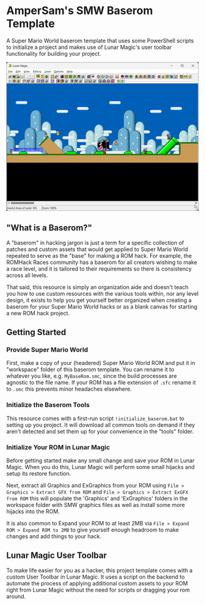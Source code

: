 # AmperSam's SMW Baserom Template

A Super Mario World baserom template that uses some PowerShell scripts to initialize a project and makes use of Lunar Magic's user toolbar functionality for building your project.

![image](./init/screenshot.png)

## "What is a Baserom?"

A "baserom" in hacking jargon is just a term for a specific collection of patches and custom assets that would get applied to Super Mario World repeated to serve as the "base" for making a ROM hack. For example, the ROMHack Races community has a baserom for all creators wishing to make a race level, and it is tailored to their requirements so there is consistency across all levels.

That said, this resource is simply an organization aide and doesn't teach you how to use custom resources with the various tools within, nor any level design, it exists to help you get yourself better organized when creating a baserom for your Super Mario World hacks or as a blank canvas for starting a new ROM hack project.

## Getting Started

### Provide Super Mario World

First, make a copy of your (headered)  Super Mario World ROM and put it in "workspace" folder of this baserom template. You can rename it to whatever you like, e.g. `MyBaseRom.smc`, since the build processes are agnostic to the file name. If your ROM has a file extension of `.sfc` rename it to `.smc` this prevents minor headaches elsewhere.

### Initialize the Baserom Tools

This resource comes with a first-run script `!initialize_baserom.bat` to setting up you project. It will download all common tools on demand if they aren't detected and set them up for your convenience in the "tools" folder.

### Initialize Your ROM in Lunar Magic

Before getting started make any small change and save your ROM in Lunar Magic. When you do this, Lunar Magic will perform some small hijacks and setup its restore function.

Next, extract all Graphics and ExGraphics from your ROM using `File > Graphics > Extract GFX from ROM` and `File > Graphics > Extract ExGFX from ROM` this will populate the 'Graphics' and 'ExGraphics' folders in the workspace folder with SMW graphics files as well as install some more hijacks into the ROM.

It is also common to Expand your ROM to at least 2MB via `File > Expand ROM > Expand ROM to 2MB` to give yourself enough headroom to make changes and add things to your hack.

## Lunar Magic User Toolbar

To make life easier for you as a hacker, this project template comes with a custom User Toolbar in Lunar Magic. It uses a script on the backend to automate the process of applying additional custom assets to your ROM right from Lunar Magic without the need for scripts or dragging your rom around.